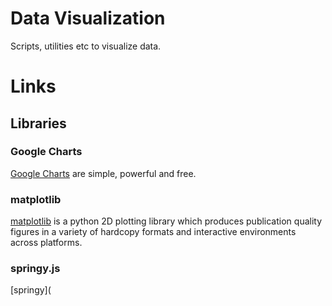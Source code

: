 # Data Visualization

Scripts, utilities etc to visualize data.

# Links

## Libraries

### Google Charts

[Google Charts](https://github.com/ReneNyffenegger/data-visualization/tree/master/web-technologies/javascript/GoogleCharts) are simple, powerful and free.

### matplotlib

[matplotlib](http://matplotlib.org/) is a python 2D plotting library which
produces publication quality figures in a variety of hardcopy formats and
interactive environments across platforms.

### springy.js

[springy](
